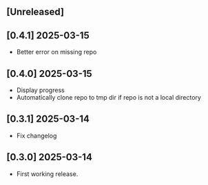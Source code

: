 ## [Unreleased]

## [0.4.1] 2025-03-15

- Better error on missing repo

## [0.4.0] 2025-03-15

- Display progress
- Automatically clone repo to tmp dir if repo is not a local directory

## [0.3.1] 2025-03-14

- Fix changelog

## [0.3.0] 2025-03-14

- First working release.
